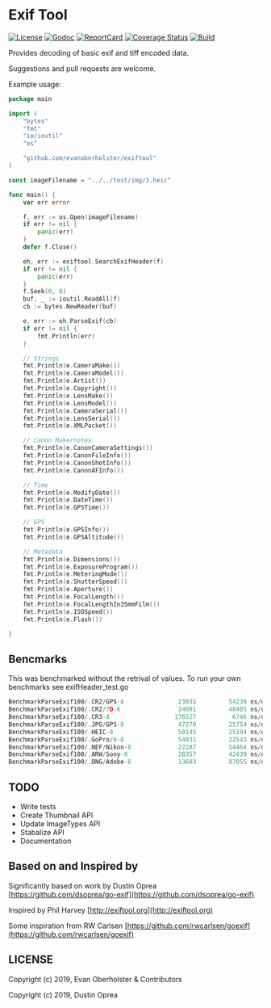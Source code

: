 # Exif Tool

[![License][License-Image]][License-Url]
[![Godoc][Godoc-Image]][Godoc-Url]
[![ReportCard][ReportCard-Image]][ReportCard-Url]
[![Coverage Status](https://coveralls.io/repos/github/evanoberholster/exiftool/badge.svg?branch=master)](https://coveralls.io/github/evanoberholster/exiftool?branch=master)
[![Build][Build-Status-Image]][Build-Status-Url]

Provides decoding of basic exif and tiff encoded data.

Suggestions and pull requests are welcome.

Example usage:

```go
package main

import (
	"bytes"
	"fmt"
	"io/ioutil"
	"os"

	"github.com/evanoberholster/exiftool"
)

const imageFilename = "../../test/img/3.heic"

func main() {
	var err error

	f, err := os.Open(imageFilename)
	if err != nil {
	    panic(err)
	}
	defer f.Close()

	eh, err := exiftool.SearchExifHeader(f)
	if err != nil {
	    panic(err)
	}
	f.Seek(0, 0)
	buf, _ := ioutil.ReadAll(f)
	cb := bytes.NewReader(buf)

	e, err := eh.ParseExif(cb)
	if err != nil {
	    fmt.Println(err)
	}

	// Strings
	fmt.Println(e.CameraMake())
	fmt.Println(e.CameraModel())
	fmt.Println(e.Artist())
	fmt.Println(e.Copyright())
	fmt.Println(e.LensMake())
	fmt.Println(e.LensModel())
	fmt.Println(e.CameraSerial())
	fmt.Println(e.LensSerial())
	fmt.Println(e.XMLPacket())

	// Canon Makernotes
	fmt.Println(e.CanonCameraSettings())
	fmt.Println(e.CanonFileInfo())
	fmt.Println(e.CanonShotInfo())
	fmt.Println(e.CanonAFInfo())

	// Time
	fmt.Println(e.ModifyDate())
	fmt.Println(e.DateTime())
	fmt.Println(e.GPSTime())

	// GPS
	fmt.Println(e.GPSInfo())
	fmt.Println(e.GPSAltitude())

	// Metadata
	fmt.Println(e.Dimensions())
	fmt.Println(e.ExposureProgram())
	fmt.Println(e.MeteringMode())
	fmt.Println(e.ShutterSpeed())
	fmt.Println(e.Aperture())
	fmt.Println(e.FocalLength())
	fmt.Println(e.FocalLengthIn35mmFilm())
	fmt.Println(e.ISOSpeed())
	fmt.Println(e.Flash())

}
```

## Bencmarks

This was benchmarked without the retrival of values.
To run your own benchmarks see exifHeader_test.go

```go
BenchmarkParseExif100/.CR2/GPS-8         	   23035	     54230 ns/op	    9310 B/op	      56 allocs/op
BenchmarkParseExif100/.CR2/7D-8          	   24091	     48405 ns/op	    8957 B/op	      54 allocs/op
BenchmarkParseExif100/.CR3-8             	  176527	      6746 ns/op	     901 B/op	      14 allocs/op
BenchmarkParseExif100/.JPG/GPS-8         	   47270	     25754 ns/op	    5123 B/op	      32 allocs/op
BenchmarkParseExif100/.HEIC-8            	   50145	     25194 ns/op	    4882 B/op	      29 allocs/op
BenchmarkParseExif100/.GoPro/6-8         	   54031	     22543 ns/op	    3782 B/op	      28 allocs/op
BenchmarkParseExif100/.NEF/Nikon-8       	   22287	     54464 ns/op	   12417 B/op	      59 allocs/op
BenchmarkParseExif100/.ARW/Sony-8        	   28357	     42439 ns/op	    7671 B/op	      53 allocs/op
BenchmarkParseExif100/.DNG/Adobe-8       	   13603	     87055 ns/op	   18494 B/op	      87 allocs/op
```

## TODO

- Write tests
- Create Thumbnail API
- Update ImageTypes API
- Stabalize API
- Documentation

## Based on and Inspired by

Significantly based on work by Dustin Oprea [https://github.com/dsoprea/go-exif](https://github.com/dsoprea/go-exif)

Inspired by Phil Harvey [http://exiftool.org](http://exiftool.org)

Some inspiration from RW Carlsen [https://github.com/rwcarlsen/goexif](https://github.com/rwcarlsen/goexif)

## LICENSE

Copyright (c) 2019, Evan Oberholster & Contributors

Copyright (c) 2019, Dustin Oprea

[License-Url]: https://opensource.org/licenses/MIT
[License-Image]: https://img.shields.io/badge/License-MIT-blue.svg?maxAge=2592000
[Godoc-Url]: https://godoc.org/github.com/evanoberholster/exiftool
[Godoc-Image]: https://godoc.org/github.com/evanoberholster/exiftool?status.svg
[ReportCard-Url]: https://goreportcard.com/report/github.com/evanoberholster/exiftool
[ReportCard-Image]: https://goreportcard.com/badge/github.com/evanoberholster/exiftool
[Build-Status-Url]: https://travis-ci.com/evanoberholster/exiftool?branch=master
[Build-Status-Image]: https://travis-ci.com/evanoberholster/exiftool.svg?branch=master
